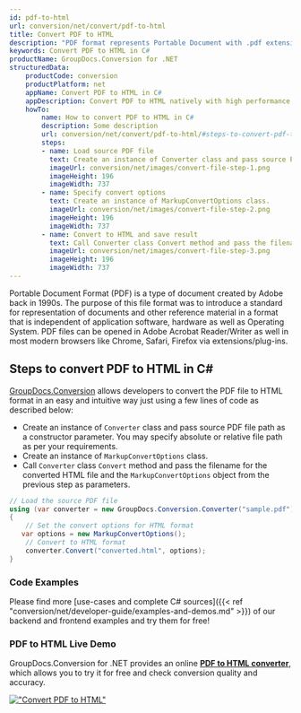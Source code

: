 ```yaml
---
id: pdf-to-html
url: conversion/net/convert/pdf-to-html
title: Convert PDF to HTML
description: "PDF format represents Portable Document with .pdf extension. Learn how to convert PDF to HTML file programmatically in C# language using GroupDocs.Conversion for .NET library."
keywords: Convert PDF to HTML in C#
productName: GroupDocs.Conversion for .NET
structuredData:
    productCode: conversion
    productPlatform: net
    appName: Convert PDF to HTML in C#
    appDescription: Convert PDF to HTML natively with high performance using C# language and server side GroupDocs.Conversion for .NET APIs, without the use of any software like Microsoft or Open Office.
    howTo:
        name: How to convert PDF to HTML in C# 
        description: Some description
        url: conversion/net/convert/pdf-to-html/#steps-to-convert-pdf-to-html-in-c
        steps:
        - name: Load source PDF file 
          text: Create an instance of Converter class and pass source PDF file path as a constructor parameter. You may specify absolute or relative file path as per your requirements. 
          imageUrl: conversion/net/images/convert-file-step-1.png
          imageHeight: 196
          imageWidth: 737
        - name: Specify convert options 
          text: Create an instance of MarkupConvertOptions class.
          imageUrl: conversion/net/images/convert-file-step-2.png
          imageHeight: 196
          imageWidth: 737
        - name: Convert to HTML and save result 
          text: Call Converter class Convert method and pass the filename for the converted HTML file and the MarkupConvertOptions object from the previous step as parameters.
          imageUrl: conversion/net/images/convert-file-step-3.png
          imageHeight: 196
          imageWidth: 737
---
```


Portable Document Format (PDF) is a type of document created by Adobe back in 1990s. The purpose of this file format was to introduce a standard for representation of documents and other reference material in a format that is independent of application software, hardware as well as Operating System. PDF files can be opened in Adobe Acrobat Reader/Writer as well in most modern browsers like Chrome, Safari, Firefox via extensions/plug-ins.

## Steps to convert PDF to HTML in C#

[GroupDocs.Conversion](https://products.groupdocs.com/conversion/net) allows developers to convert the PDF file to HTML format in an easy and intuitive way just using a few lines of code as described below:

* Create an instance of `Converter` class and pass source PDF file path as a constructor parameter. You may specify absolute or relative file path as per your requirements. 
* Create an instance of `MarkupConvertOptions` class.
* Call `Converter` class `Convert` method and pass the filename for the converted HTML file and the `MarkupConvertOptions` object from the previous step as parameters.

```csharp
// Load the source PDF file
using (var converter = new GroupDocs.Conversion.Converter("sample.pdf"))
{
    // Set the convert options for HTML format
   var options = new MarkupConvertOptions();
    // Convert to HTML format
    converter.Convert("converted.html", options);
}
```

### Code Examples

Please find more [use-cases and complete C# sources]({{< ref "conversion/net/developer-guide/examples-and-demos.md" >}}) of our backend and frontend examples and try them for free!

### PDF to HTML Live Demo

GroupDocs.Conversion for .NET provides an online [**PDF to HTML converter**](https://products.groupdocs.app/conversion/pdf-to-html), which allows you to try it for free and check conversion quality and accuracy.

[!["Convert PDF to HTML"](conversion/net/images/convert-to-html/convert-pdf-to-html.png)](https://products.groupdocs.app/conversion/pdf-to-html)